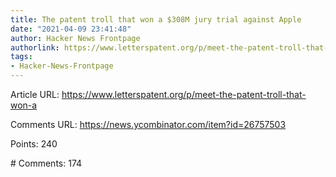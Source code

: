 ```yaml
---
title: The patent troll that won a $308M jury trial against Apple
date: "2021-04-09 23:41:48"
author: Hacker News Frontpage
authorlink: https://www.letterspatent.org/p/meet-the-patent-troll-that-won-a
tags:
- Hacker-News-Frontpage
---
```


<p>Article URL: <a href="https://www.letterspatent.org/p/meet-the-patent-troll-that-won-a">https://www.letterspatent.org/p/meet-the-patent-troll-that-won-a</a></p>
<p>Comments URL: <a href="https://news.ycombinator.com/item?id=26757503">https://news.ycombinator.com/item?id=26757503</a></p>
<p>Points: 240</p>
<p># Comments: 174</p>
